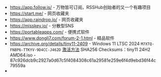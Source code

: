 - https://app.follow.is/ - 万物皆可订阅，RSSHub创始者的又一个有趣项目
- https://start.me/ - 网页收藏夹
- https://app.raindrop.io/ - 网页收藏夹
- https://misskey.io/ - 分散型SNS
- https://portableapps.com/ - 便携式软件
- https://www.dongli7.com/forum-2-1.html - 精品软件
- https://archive.org/details/tiny11-2409  - Windows 11 LTSC 2024 `M7XTQ-FN8P6-TTKYV-9D4CC-J462D` [激活方法](https://www.grapehut.us.kg/post/Vol.12%20Windows%20KMS-ji-huo.html)
SHA256 Checksums：tiny11 24H2 AMD64.iso - 87c926dcb9c2927a0d67c5f4084308c61a29581e259e6f4d9ebd36f44c79559a
- 